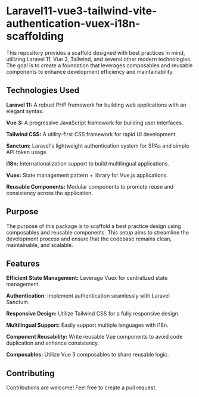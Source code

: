 # Laravel11-vue3-tailwind-vite-authentication-vuex-i18n-scaffolding
This repository provides a scaffold designed with best practices in mind, utilizing Laravel 11, Vue 3, Tailwind, and several other modern technologies. The goal is to create a foundation that leverages composables and reusable components to enhance development efficiency and maintainability.

## Technologies Used
__Laravel 11:__ A robust PHP framework for building web applications with an elegant syntax.

__Vue 3:__ A progressive JavaScript framework for building user interfaces.

__Tailwind CSS:__ A utility-first CSS framework for rapid UI development.

__Sanctum:__ Laravel's lightweight authentication system for SPAs and simple API token usage.

__i18n:__ Internationalization support to build multilingual applications.

__Vuex:__ State management pattern + library for Vue.js applications.

__Reusable Components:__ Modular components to promote reuse and consistency across the application.

## Purpose 
The purpose of this package is to scaffold a best practice design using composables and reusable components. This setup aims to streamline the development process and ensure that the codebase remains clean, maintainable, and scalable.

## Features

__Efficient State Management:__ Leverage Vuex for centralized state management.

__Authentication:__ Implement authentication seamlessly with Laravel Sanctum.

__Responsive Design:__ Utilize Tailwind CSS for a fully responsive design.

__Multilingual Support:__ Easily support multiple languages with i18n.

__Component Reusability:__ Write reusable Vue components to avoid code duplication and enhance consistency.

__Composables:__ Utilize Vue 3 composables to share reusable logic.

## Contributing
Contributions are welcome! Feel free to create a pull request.
